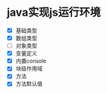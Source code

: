 # java实现js运行环境

- [x] 基础类型
- [x] 数组类型
- [ ] 对象类型
- [x] 变量定义
- [x] 内置console
- [x] 块级作用域
- [x] 方法
- [x] 方法默认值
